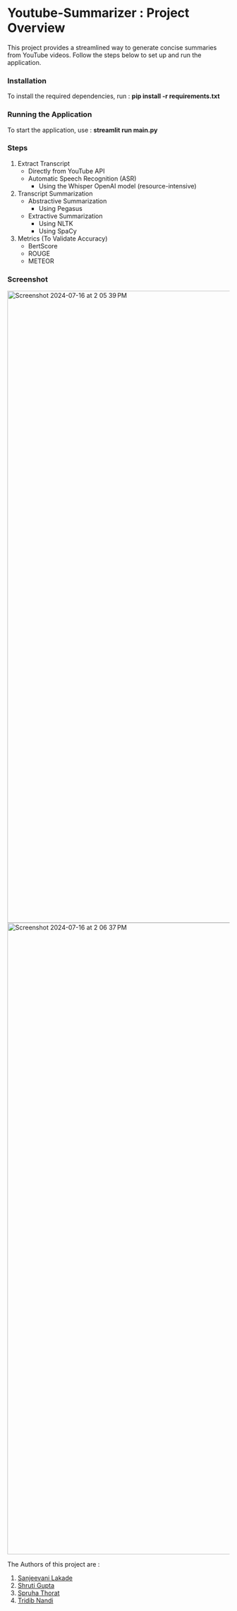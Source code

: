 # Youtube-Summarizer : Project Overview

This project provides a streamlined way to generate concise summaries from YouTube videos. Follow the steps below to set up and run the application.

### Installation

To install the required dependencies, run : **pip install -r requirements.txt**

### Running the Application

To start the application, use : **streamlit run main.py**

### Steps

1. Extract Transcript
    * Directly from YouTube API
    * Automatic Speech Recognition (ASR)
        * Using the Whisper OpenAI model (resource-intensive)
2. Transcript Summarization
    * Abstractive Summarization
        * Using Pegasus
    * Extractive Summarization
        * Using NLTK
        * Using SpaCy
3. Metrics (To Validate Accuracy)
    * BertScore
    * ROUGE
    * METEOR

### Screenshot

<img width="1433" alt="Screenshot 2024-07-16 at 2 05 39 PM" src="https://github.com/user-attachments/assets/ee372245-e2a8-4dfc-a388-c4e381f58597">

<img width="1432" alt="Screenshot 2024-07-16 at 2 06 37 PM" src="https://github.com/user-attachments/assets/45e007fd-8551-406b-9f7c-ae9972494b09">

The Authors of this project are :

1. [Sanjeevani Lakade](https://github.com/sanjeevani-25)
2. [Shruti Gupta](https://github.com/shrutiiigupta)
3. [Spruha Thorat](https://github.com/Spruha017)
4. [Tridib Nandi](https://github.com/tridib-25)
